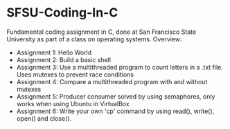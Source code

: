# SFSU-Coding-In-C
Fundamental coding assignment in C, done at San Francisco State University as part of a class on operating systems. 
Overview:
- Assignment 1: Hello World
- Assignment 2: Build a basic shell 
- Assignment 3: Use a multithreaded program to count letters in a .txt file. Uses mutexes to prevent race conditions 
- Assignment 4: Compare a multithreaded program with and without mutexes
- Assignment 5: Producer consumer solved by using semaphores, only works when using Ubuntu in VirtualBox
- Assignment 6: Write your own 'cp' command by using read(), write(), open() and close(). 
